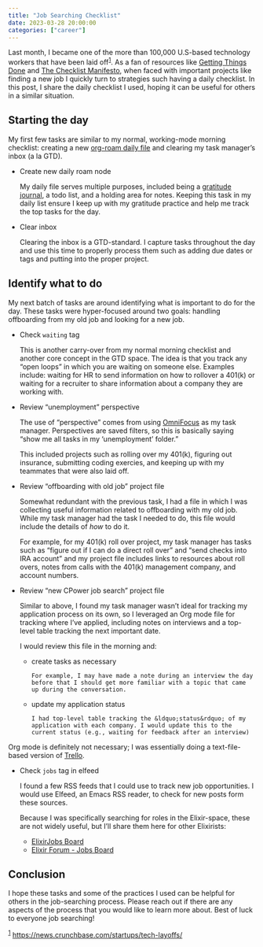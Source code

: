```yaml
---
title: "Job Searching Checklist"
date: 2023-03-28 20:00:00
categories: ["career"]
---
```


Last month, I became one of the more than 100,000 U.S-based technology workers that have been laid off<sup><a id="fnr.1" class="footref" href="#fn.1" role="doc-backlink">1</a></sup>. As a fan of resources like [Getting Things Done](https://www.goodreads.com/book/show/1633.Getting_Things_Done) and [The Checklist Manifesto](https://www.goodreads.com/book/show/6667514-the-checklist-manifesto), when faced with important projects like finding a new job I quickly turn to strategies such having a daily checklist. In this post, I share the daily checklist I used, hoping it can be useful for others in a similar situation.

## Starting the day

My first few tasks are similar to my normal, working-mode morning checklist: creating a new [org-roam daily file](https://www.orgroam.com/manual.html#org_002droam_002ddailies) and clearing my task manager&rsquo;s inbox (a la GTD).

- Create new daily roam node

  My daily file serves multiple purposes, included being a [gratitude journal](file:///2021/12/2021-gratitude/), a todo list, and a holding area for notes. Keeping this task in my daily list ensure I keep up with my gratitude practice and help me track the top tasks for the day.

- Clear inbox

  Clearing the inbox is a GTD-standard. I capture tasks throughout the day and use this time to properly process them such as adding due dates or tags and putting into the proper project.

## Identify what to do

My next batch of tasks are around identifying what is important to do for the day. These tasks were hyper-focused around two goals: handling offboarding from my old job and looking for a new job.

- Check `waiting` tag

  This is another carry-over from my normal morning checklist and another core concept in the GTD space. The idea is that you track any &ldquo;open loops&rdquo; in which you are waiting on someone else. Examples include: waiting for HR to send information on how to rollover a 401(k) or waiting for a recruiter to share information about a company they are working with.

- Review “unemployment” perspective

  The use of &ldquo;perspective&rdquo; comes from using [OmniFocus](https://www.omnigroup.com/omnifocus/) as my task manager. Perspectives are saved filters, so this is basically saying &ldquo;show me all tasks in my &lsquo;unemployment&rsquo; folder.&rdquo;

  This included projects such as rolling over my 401(k), figuring out insurance, submitting coding exercies, and keeping up with my teammates that were also laid off.

- Review “offboarding with old job” project file

  Somewhat redundant with the previous task, I had a file in which I was collecting useful information related to offboarding with my old job. While my task manager had the task I needed to do, this file would include the details of _how_ to do it.

  For example, for my 401(k) roll over project, my task manager has tasks such as &ldquo;figure out if I can do a direct roll over&rdquo; and &ldquo;send checks into IRA account&rdquo; and my project file includes links to resources about roll overs, notes from calls with the 401(k) management company, and account numbers.

- Review “new CPower job search” project file

  Similar to above, I found my task manager wasn&rsquo;t ideal for tracking my application process on its own, so I leveraged an Org mode file for tracking where I&rsquo;ve applied, including notes on interviews and a top-level table tracking the next important date.

  I would review this file in the morning and:

  - create tasks as necessary

        For example, I may have made a note during an interview the day before that I should get more familiar with a topic that came up during the conversation.

  - update my application status

        I had top-level table tracking the &ldquo;status&rdquo; of my application with each company. I would update this to the current status (e.g., waiting for feedback after an interview)

Org mode is definitely not necessary; I was essentially doing a text-file-based version of [Trello](https://trello.com/).

- Check `jobs` tag in elfeed

  I found a few RSS feeds that I could use to track new job opportunities. I would use Elfeed, an Emacs RSS reader, to check for new posts form these sources.

  Because I was specifically searching for roles in the Elixir-space, these are not widely useful, but I&rsquo;ll share them here for other Elixirists:

  - [ElixirJobs Board](https://elixirjobs.net/rss)
  - [Elixir Forum - Jobs Board](https://elixirforum.com/c/work/elixir-jobs/16.rss)

## Conclusion

I hope these tasks and some of the practices I used can be helpful for others in the job-searching process. Please reach out if there are any aspects of the process that you would like to learn more about. Best of luck to everyone job searching!

<sup><a id="fn.1" href="#fnr.1">1</a></sup> <https://news.crunchbase.com/startups/tech-layoffs/>
